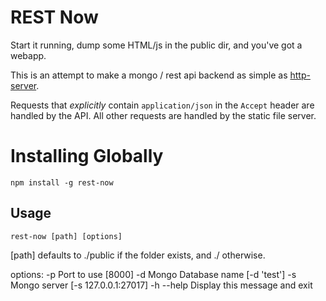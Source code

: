 REST Now
========

Start it running, dump some HTML/js in the public dir, and you've got a webapp.

This is an attempt to make a mongo / rest api backend as simple as [http-server](https://github.com/nodeapps/http-server/).

Requests that *explicitly* contain `application/json` in the `Accept` header are handled by the API.  All other requests are handled by the static file server.

Installing Globally
===================

`npm install -g rest-now`

Usage
-----

`rest-now [path] [options]`

[path] defaults to ./public if the folder exists, and ./ otherwise.

options:
    -p                Port to use [8000]
    -d                Mongo Database name [-d 'test']
    -s                Mongo server [-s 127.0.0.1:27017]
    -h --help         Display this message and exit
